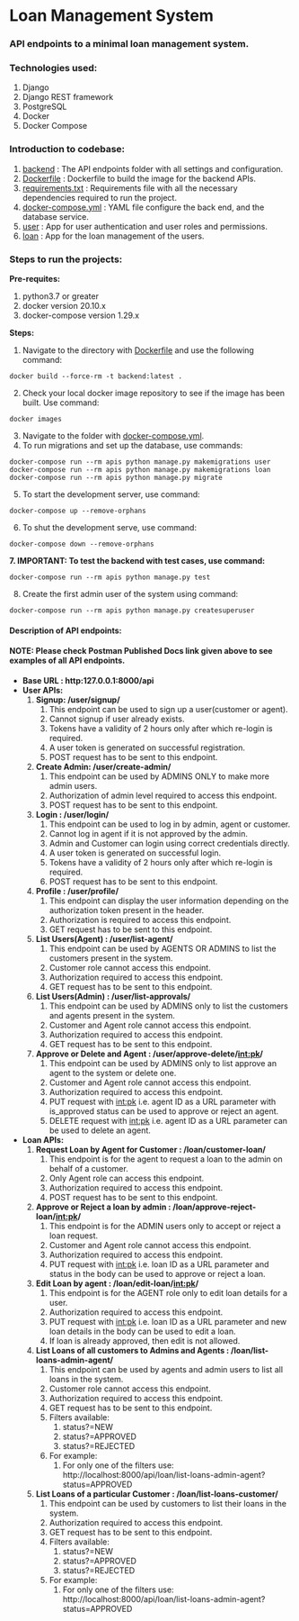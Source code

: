 # Loan Management System

### API endpoints to a minimal loan management system.

### Technologies used:
1. Django
2. Django REST framework
3. PostgreSQL
4. Docker
5. Docker Compose

### Introduction to codebase:
1. [backend](./backend) : The API endpoints folder with all settings and configuration.
2. [Dockerfile](./backend/Dockerfile) : Dockerfile to build the image for the backend APIs.
3. [requirements.txt](./backend/requirements.txt) : Requirements file with all the necessary dependencies required to run the project.
4. [docker-compose.yml](docker-compose.yml) : YAML file configure the back end, and the database service.
5. [user](./backend/user) : App for user authentication and user roles and permissions.
6. [loan](./backend/loan) : App for the loan management of the users.

### Steps to run the projects:

**Pre-requites:**
1. python3.7 or greater
2. docker version 20.10.x
3. docker-compose version 1.29.x

**Steps:**
1. Navigate to the directory with [Dockerfile](./backend/Dockerfile) and use the following command:
```buildoutcfg
docker build --force-rm -t backend:latest .
```

2. Check your local docker image repository to see if the image has been built. Use command:
```buildoutcfg
docker images
```
3. Navigate to the folder with [docker-compose.yml](./docker-compose.yml).
4. To run migrations and set up the database, use commands:
```buildoutcfg
docker-compose run --rm apis python manage.py makemigrations user
docker-compose run --rm apis python manage.py makemigrations loan
docker-compose run --rm apis python manage.py migrate
```
5. To start the development server, use command:
```buildoutcfg
docker-compose up --remove-orphans
```
6. To shut the development serve, use command:
```buildoutcfg
docker-compose down --remove-orphans
```
**7. IMPORTANT: To test the backend with test cases, use command:**
```buildoutcfg
docker-compose run --rm apis python manage.py test
```
8. Create the first admin user of the system using command:
```buildoutcfg
docker-compose run --rm apis python manage.py createsuperuser
```

#### Description of API endpoints:

#### NOTE: Please check Postman Published Docs link given above to see examples of all API endpoints.

* **Base URL : http:127.0.0.1:8000/api**
* **User APIs:**
    1. **Signup: /user/signup/**
        1. This endpoint can be used to sign up a user(customer or agent).
        2. Cannot signup if user already exists.
        3. Tokens have a validity of 2 hours only after which re-login is required.
        4. A user token is generated on successful registration.
        5. POST request has to be sent to this endpoint.
    2. **Create Admin: /user/create-admin/**
        1. This endpoint can be used by ADMINS ONLY to make more admin users.
        2. Authorization of admin level required to access this endpoint.
        3. POST request has to be sent to this endpoint.
    3. **Login : /user/login/**
        1. This endpoint can be used to log in by admin, agent or customer.
        2. Cannot log in agent if it is not approved by the admin.
        3. Admin and Customer can login using correct credentials directly.
        4. A user token is generated on successful login.
        5. Tokens have a validity of 2 hours only after which re-login is required.
        6. POST request has to be sent to this endpoint.
    4. **Profile : /user/profile/**
        1. This endpoint can display the user information depending on the authorization token present in the header.
        2. Authorization is required to access this endpoint.
        3. GET request has to be sent to this endpoint.
    5. **List Users(Agent) : /user/list-agent/**
        1. This endpoint can be used by AGENTS OR ADMINS to list the customers present in the system.
        2. Customer role cannot access this endpoint.
        3. Authorization required to access this endpoint.
        4. GET request has to be sent to this endpoint.
    6. **List Users(Admin) : /user/list-approvals/**
        1. This endpoint can be used by ADMINS only to list the customers and agents present in the system.
        2. Customer and Agent role cannot access this endpoint.
        3. Authorization required to access this endpoint.
        4. GET request has to be sent to this endpoint.
    7. **Approve or Delete and Agent : /user/approve-delete/<int:pk>/**
        1. This endpoint can be used by ADMINS only to list approve an agent to the system or delete one.
        2. Customer and Agent role cannot access this endpoint.
        3. Authorization required to access this endpoint.
        4. PUT request with <int:pk> i.e. agent ID as a URL parameter with is_approved status can be used to approve or reject an agent.
        5. DELETE request with <int:pk> i.e. agent ID as a URL parameter can be used to delete an agent.
* **Loan APIs:**
    1. **Request Loan by Agent for Customer : /loan/customer-loan/**
        1. This endpoint is for the agent to request a loan to the admin on behalf of a customer.
        2. Only Agent role can access this endpoint.
        3. Authorization required to access this endpoint.
        4. POST request has to be sent to this endpoint.
    2. **Approve or Reject a loan by admin : /loan/approve-reject-loan/<int:pk>/**
        1. This endpoint is for the ADMIN users only to accept or reject a loan request.
        2. Customer and Agent role cannot access this endpoint.
        3. Authorization required to access this endpoint.
        4. PUT request with <int:pk> i.e. loan ID as a URL parameter and status in the body can be used to approve or reject a loan.
    3. **Edit Loan by agent : /loan/edit-loan/<int:pk>/**
        1. This endpoint is for the AGENT role only to edit loan details for a user.
        2. Authorization required to access this endpoint.
        3. PUT request with <int:pk> i.e. loan ID as a URL parameter and new loan details in the body can be used to edit a loan.
        4. If loan is already approved, then edit is not allowed.
    4. **List Loans of all customers to Admins and Agents : /loan/list-loans-admin-agent/**
        1. This endpoint can be used by agents and admin users to list all loans in the system.
        2. Customer role cannot access this endpoint.
        3. Authorization required to access this endpoint.
        4. GET request has to be sent to this endpoint.
        5. Filters available:
            1. status?=NEW
            2. status?=APPROVED
            3. status?=REJECTED
        6. For example:
            1. For only one of the filters use: http://localhost:8000/api/loan/list-loans-admin-agent?status=APPROVED
    5. **List Loans of a particular Customer : /loan/list-loans-customer/**
        1. This endpoint can be used by customers to list their loans in the system.
        2. Authorization required to access this endpoint.
        3. GET request has to be sent to this endpoint.
        4. Filters available:
            1. status?=NEW
            2. status?=APPROVED
            3. status?=REJECTED
        5. For example:
            1. For only one of the filters use: http://localhost:8000/api/loan/list-loans-admin-agent?status=APPROVED